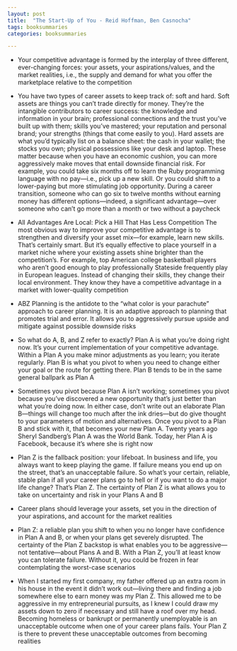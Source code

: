 ```yaml
---
layout: post
title:  "The Start-Up of You - Reid Hoffman, Ben Casnocha"
tags: booksummaries
categories: booksummaries

---
```


- Your competitive advantage is formed by the interplay of three different, ever-changing forces: your assets, your aspirations/values, and the market realities, i.e., the supply and demand for what you offer the marketplace relative to the competition

- You have two types of career assets to keep track of: soft and hard. Soft assets are things you can’t trade directly for money. They’re the intangible contributors to career success: the knowledge and information in your brain; professional connections and the trust you’ve built up with them; skills you’ve mastered; your reputation and personal brand; your strengths (things that come easily to you). Hard assets are what you’d typically list on a balance sheet: the cash in your wallet; the stocks you own; physical possessions like your desk and laptop. These matter because when you have an economic cushion, you can more aggressively make moves that entail downside financial risk. For example, you could take six months off to learn the Ruby programming language with no pay—i.e., pick up a new skill. Or you could shift to a lower-paying but more stimulating job opportunity. During a career transition, someone who can go six to twelve months without earning money has different options—indeed, a significant advantage—over someone who can’t go more than a month or two without a paycheck

- All Advantages Are Local: Pick a Hill That Has Less Competition
The most obvious way to improve your competitive advantage is to strengthen and diversify your asset mix—for example, learn new skills. That’s certainly smart. But it’s equally effective to place yourself in a market niche where your existing assets shine brighter than the competition’s. For example, top American college basketball players who aren’t good enough to play professionally Stateside frequently play in European leagues. Instead of changing their skills, they change their local environment. They know they have a competitive advantage in a market with lower-quality competition

- ABZ Planning is the antidote to the “what color is your parachute” approach to career planning. It is an adaptive approach to planning that promotes trial and error. It allows you to aggressively pursue upside and mitigate against possible downside risks

- So what do A, B, and Z refer to exactly? Plan A is what you’re doing right now. It’s your current implementation of your competitive advantage. Within a Plan A you make minor adjustments as you learn; you iterate regularly. Plan B is what you pivot to when you need to change either your goal or the route for getting there. Plan B tends to be in the same general ballpark as Plan A

- Sometimes you pivot because Plan A isn’t working; sometimes you pivot because you’ve discovered a new opportunity that’s just better than what you’re doing now. In either case, don’t write out an elaborate Plan B—things will change too much after the ink dries—but do give thought to your parameters of motion and alternatives. Once you pivot to a Plan B and stick with it, that becomes your new Plan A. Twenty years ago Sheryl Sandberg’s Plan A was the World Bank. Today, her Plan A is Facebook, because it’s where she is right now

- Plan Z is the fallback position: your lifeboat. In business and life, you always want to keep playing the game. If failure means you end up on the street, that’s an unacceptable failure. So what’s your certain, reliable, stable plan if all your career plans go to hell or if you want to do a major life change? That’s Plan Z. The certainty of Plan Z is what allows you to take on uncertainty and risk in your Plans A and B

- Career plans should leverage your assets, set you in the direction of your aspirations, and account for the market realities

- Plan Z: a reliable plan you shift to when you no longer have confidence in Plan A and B, or when your plans get severely disrupted. The certainty of the Plan Z backstop is what enables you to be aggressive—not tentative—about Plans A and B. With a Plan Z, you’ll at least know you can tolerate failure. Without it, you could be frozen in fear contemplating the worst-case scenarios

- When I started my first company, my father offered up an extra room in his house in the event it didn’t work out—living there and finding a job somewhere else to earn money was my Plan Z. This allowed me to be aggressive in my entrepreneurial pursuits, as I knew I could draw my assets down to zero if necessary and still have a roof over my head. Becoming homeless or bankrupt or permanently unemployable is an unacceptable outcome when one of your career plans fails. Your Plan Z is there to prevent these unacceptable outcomes from becoming realities
